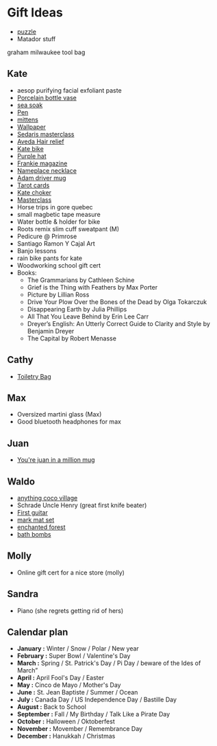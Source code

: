# Gift Ideas

- [puzzle](https://happyvalleyshop.com/collections/new-created-desc/products/cavallini-co-vintage-puzzle-house-plants-1000-piece-jigsaw)
- Matador stuff

graham milwaukee tool bag

## Kate

- aesop purifying facial exfoliant paste
- [Porcelain bottle vase](https://foekjefleur.com/product/porcelain-bottle-vase-1-dark-blue/)
- [sea soak](https://east-coast-glow.myshopify.com/collections/bath-soak/products/peppermint-kelp-sea-salt-soak)
- [Pen](https://papeterie-nota-bene.myshopify.com/collections/stylos/products/caran-dache-stylo-bille-849-popline-fluo-plusieurs-couleurs-disponibles-849)
- [mittens](https://www.annexvintage.com/us/verloop-mitaines-faux-fur.html)
- [Wallpaper](https://www.chasingpaper.com/wallpaper/whirling-sky/)
- [Sedaris masterclass](https://www.masterclass.com/classes/david-sedaris-teaches-storytelling-and-humor)
- [Aveda Hair relief](https://www.aveda.ca/product/17976/16410/best-sellers/hand-relief-moisturizing-creme#/shade/4.2_fl_oz%2F125_ml)
- [Kate bike](https://www.prioritybicycles.com/products/thegotham?aff=3)
- [Purple hat](https://sofitukker.shop.redstarmerch.com/product/XZCHSF01/purple-hat-dad-hat)
- [Frankie magazine](https://www.magazinecafestore.com/frankie-magazine.html)
- [Nameplace necklace](https://themjewelersny.com/collections/personalized/products/the-nameplate-necklace)
- [Adam driver mug](https://www.etsy.com/listing/739419654/adam-driver-mug-custom-celebrity-gift-11?variation0=1254658415)
- [Tarot cards](https://shop.jennylewis.com/collections/on-the-line/products/tarot-cards)
- [Kate choker](https://en.horacejewelry.com/)
- [Masterclass](https://www.masterclass.com/)
- Horse trips in gore quebec
- small magbetic tape measure
- Water bottle & holder for bike
- Roots remix slim cuff sweatpant (M)
- Pedicure @ Primrose
- Santiago Ramon Y Cajal Art
- Banjo lessons
- rain bike pants for kate
- Woodworking school gift cert
- Books:
  - The Grammarians by Cathleen Schine
  - Grief is the Thing with Feathers by Max Porter
  - Picture by Lillian Ross
  - Drive Your Plow Over the Bones of the Dead by Olga Tokarczuk
  - Disappearing Earth by Julia Phillips
  - All That You Leave Behind by Erin Lee Carr
  - Dreyer’s English: An Utterly Correct Guide to Clarity and Style by Benjamin Dreyer
  - The Capital by Robert Menasse

## Cathy

- [Toiletry Bag](https://www.chicbasta.com/collections/100-under-gifts/products/unisex-toiletry-bag-travel-case?variant=31979117609058)

## Max

- Oversized martini glass (Max)
- Good bluetooth headphones for max

## Juan

- [You're juan in a million mug](https://www.etsy.com/ca/listing/565198142/juan-in-a-million-ceramic-mug)

## Waldo

- [anything coco village](https://ca.cocovillage.com/collections/play)
- Schrade Uncle Henry (great first knife beater)
- [First guitar](https://loogguitars.ca/)
- [mark mat set](https://www.thepepinshop.com/collections/storage-utility/products/mark-mat-set-jungle-3-markers)
- [enchanted forest](https://www.amazon.ca/Enchanted-Forest-Inky-Quest-Coloring/dp/1780674880)
- [bath bombs](https://goop.com/ca-en/dabble-dollop-dabble-dollop-droplets/p/?taxon_id=3370)

## Molly

- Online gift cert for a nice store (molly)

## Sandra

- Piano (she regrets getting rid of hers)

## Calendar plan

- **January :** Winter / Snow / Polar / New year
- **February :** Super Bowl / Valentine's Day
- **March :** Spring / St. Patrick's Day / Pi Day / beware of the Ides of March”
- **April :** April Fool's Day / Easter
- **May :** Cinco de Mayo / Mother's Day
- **June :** St. Jean Baptiste / Summer / Ocean
- **July :** Canada Day / US Independence Day / Bastille Day
- **August :** Back to School
- **September :** Fall / My Birthday / Talk Like a Pirate Day
- **October :** Halloween / Oktoberfest
- **November :** Movember / Remembrance Day
- **December :** Hanukkah / Christmas

